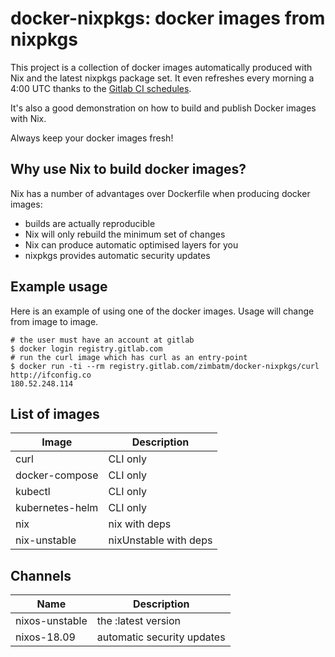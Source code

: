 # docker-nixpkgs: docker images from nixpkgs

This project is a collection of docker images automatically produced with Nix
and the latest nixpkgs package set. It even refreshes every morning a 4:00 UTC
thanks to the [Gitlab CI schedules][gitlab-schedules].

It's also a good demonstration on how to build and publish Docker images with
Nix.

Always keep your docker images fresh!

## Why use Nix to build docker images?

Nix has a number of advantages over Dockerfile when producing docker images:

* builds are actually reproducible
* Nix will only rebuild the minimum set of changes
* Nix can produce automatic optimised layers for you
* nixpkgs provides automatic security updates

## Example usage

Here is an example of using one of the docker images. Usage will change from
image to image.

```
# the user must have an account at gitlab
$ docker login registry.gitlab.com
# run the curl image which has curl as an entry-point
$ docker run -ti --rm registry.gitlab.com/zimbatm/docker-nixpkgs/curl http://ifconfig.co
180.52.248.114
```

## List of images

| Image           | Description           |
| ---             | ---                   |
| curl            | CLI only              |
| docker-compose  | CLI only              |
| kubectl         | CLI only              |
| kubernetes-helm | CLI only              |
| nix             | nix with deps         |
| nix-unstable    | nixUnstable with deps |

## Channels

| Name           | Description                |
| ---            | ---                        |
| nixos-unstable | the :latest version        |
| nixos-18.09    | automatic security updates |


[gitlab-schedules]: https://gitlab.com/zimbatm/docker-nixpkgs/pipeline_schedules

